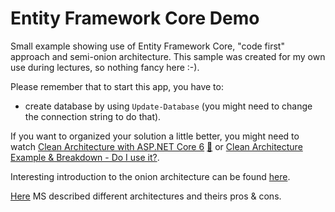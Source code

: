 # Entity Framework Core Demo

Small example showing use of Entity Framework Core, "code first" approach and semi-onion architecture. This sample was created for my own use during lectures, so nothing fancy here :-).

Please remember that to start this app, you have to:

- create database by using `Update-Database` (you might need to change the connection string to do that).

If you want to organized your solution a little better, you might need to watch [Clean Architecture with ASP.NET Core 6](https://youtu.be/lkmvnjypENw) [:file_folder:](https://ardalis.com/clean-architecture-asp-net-core/) or [Clean Architecture Example & Breakdown - Do I use it?](https://youtu.be/Ys_W6MyWOCw).

Interesting introduction to the onion architecture can be found [here](https://www.codeguru.com/csharp/understanding-onion-architecture/).

[Here](https://learn.microsoft.com/en-us/dotnet/architecture/modern-web-apps-azure/common-web-application-architectures) MS described different architectures and theirs pros & cons.
